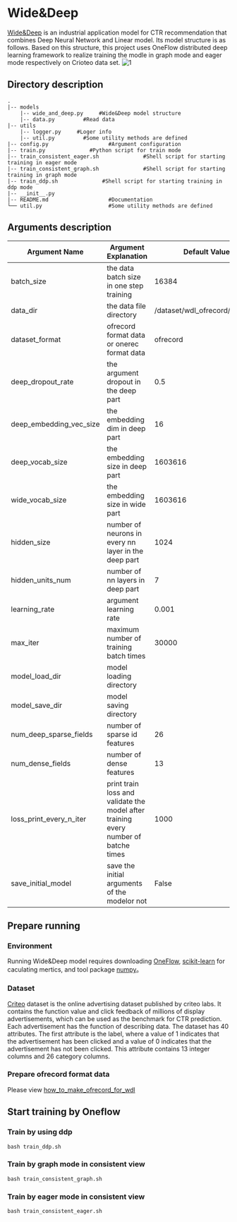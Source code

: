 # Wide&Deep
[Wide&Deep](https://ai.googleblog.com/2016/06/wide-deep-learning-better-together-with.html) is an industrial application model for CTR recommendation that combines Deep Neural Network and Linear model. Its model structure is as follows. Based on this structure, this project uses OneFlow distributed deep learning framework to realize training the modle in graph mode and eager mode respectively on Crioteo data set. 
![1](https://1.bp.blogspot.com/-Dw1mB9am1l8/V3MgtOzp3uI/AAAAAAAABGs/mP-3nZQCjWwdk6qCa5WraSpK8A7rSPj3ACLcB/s1600/image04.png)
## Directory description
```
.
|-- models
    |-- wide_and_deep.py     #Wide&Deep model structure
    |-- data.py         #Read data
|-- utils
    |-- logger.py     #Loger info
    |-- util.py         #Some utility methods are defined
|-- config.py                   #Argument configuration
|-- train.py              #Python script for train mode
|-- train_consistent_eager.sh              #Shell script for starting training in eager mode
|-- train_consistent_graph.sh              #Shell script for starting training in graph mode
|-- train_ddp.sh              #Shell script for starting training in ddp mode
|-- __init__.py
|-- README.md                   #Documentation
└── util.py                     #Some utility methods are defined
```
## Arguments description
|Argument Name|Argument Explanation|Default Value|
|-----|---|------|
|batch_size|the data batch size in one step training|16384|
|data_dir|the data file directory|/dataset/wdl_ofrecord/ofrecord|
|dataset_format|ofrecord format data or onerec format data|ofrecord|
|deep_dropout_rate|the argument dropout in the deep part|0.5|
|deep_embedding_vec_size|the embedding dim in deep part|16|
|deep_vocab_size|the embedding size in deep part|1603616|
|wide_vocab_size|the embedding size in wide part|1603616|
|hidden_size|number of neurons in every nn layer in the deep part|1024|
|hidden_units_num|number of nn layers in deep part|7|
|learning_rate|argument learning rate|0.001|
|max_iter|maximum number of training batch times|30000|
|model_load_dir|model loading directory||
|model_save_dir|model saving directory||
|num_deep_sparse_fields|number of sparse id features|26|
|num_dense_fields|number of dense features|13|
|loss_print_every_n_iter|print train loss and validate the model after training every number of batche times|1000|
|save_initial_model|save the initial arguments of the modelor not|False|

## Prepare running
### Environment
Running Wide&Deep model requires downloading [OneFlow](https://github.com/Oneflow-Inc/oneflow), [scikit-learn](https://scikit-learn.org/stable/install.html) for caculating mertics, and tool package [numpy](https://numpy.org/)。


### Dataset
[Criteo](https://figshare.com/articles/dataset/Kaggle_Display_Advertising_Challenge_dataset/5732310) dataset is the online advertising dataset published by criteo labs. It contains the function value and click feedback of millions of display advertisements, which can be used as the benchmark for CTR prediction. Each advertisement has the function of describing data. The dataset has 40 attributes. The first attribute is the label, where a value of 1 indicates that the advertisement has been clicked and a value of 0 indicates that the advertisement has not been clicked. This attribute contains 13 integer columns and 26 category columns.

### Prepare ofrecord format data 
Please view [how_to_make_ofrecord_for_wdl](https://github.com/Oneflow-Inc/OneFlow-Benchmark/blob/master/ClickThroughRate/WideDeepLearning/how_to_make_ofrecord_for_wdl.md)

## Start training by Oneflow

### Train by using ddp
```
bash train_ddp.sh
```
### Train by graph mode in consistent view 
```
bash train_consistent_graph.sh
```
### Train by eager mode in consistent view 
```
bash train_consistent_eager.sh
```








